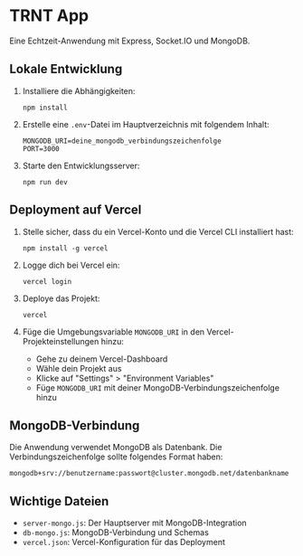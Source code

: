 # TRNT App

Eine Echtzeit-Anwendung mit Express, Socket.IO und MongoDB.

## Lokale Entwicklung

1. Installiere die Abhängigkeiten:
   ```
   npm install
   ```

2. Erstelle eine `.env`-Datei im Hauptverzeichnis mit folgendem Inhalt:
   ```
   MONGODB_URI=deine_mongodb_verbindungszeichenfolge
   PORT=3000
   ```

3. Starte den Entwicklungsserver:
   ```
   npm run dev
   ```

## Deployment auf Vercel

1. Stelle sicher, dass du ein Vercel-Konto und die Vercel CLI installiert hast:
   ```
   npm install -g vercel
   ```

2. Logge dich bei Vercel ein:
   ```
   vercel login
   ```

3. Deploye das Projekt:
   ```
   vercel
   ```

4. Füge die Umgebungsvariable `MONGODB_URI` in den Vercel-Projekteinstellungen hinzu:
   - Gehe zu deinem Vercel-Dashboard
   - Wähle dein Projekt aus
   - Klicke auf "Settings" > "Environment Variables"
   - Füge `MONGODB_URI` mit deiner MongoDB-Verbindungszeichenfolge hinzu

## MongoDB-Verbindung

Die Anwendung verwendet MongoDB als Datenbank. Die Verbindungszeichenfolge sollte folgendes Format haben:
```
mongodb+srv://benutzername:passwort@cluster.mongodb.net/datenbankname
```

## Wichtige Dateien

- `server-mongo.js`: Der Hauptserver mit MongoDB-Integration
- `db-mongo.js`: MongoDB-Verbindung und Schemas
- `vercel.json`: Vercel-Konfiguration für das Deployment 
